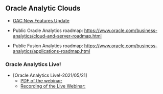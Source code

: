 ## Oracle Analytic Clouds
* [OAC New Features Update](oac_nf.md)

* Public Oracle Analytics roadmap: https://www.oracle.com/business-analytics/cloud-and-server-roadmap.html
* Public Fusion Analytics roadmap: https://www.oracle.com/business-analytics/applications-roadmap.html

### Oracle Analytics Live!
* [Oracle Analytics Live!-2021/05/21]
  * [PDF of the webinar:](https://securesites-prodapp.cec.ocp.oraclecloud.com/documents/link/LD923B16A80360DE560B18DA91926C0C2E5EF3A9B635/fileview/DC93CC668C9EC00357AA3F54E6C726ED6482623B532F/_Oracle_Analytics_Live_May_2021.pdf)
  * [Recording of the Live Webinar:](https://securesites-prodapp.cec.ocp.oraclecloud.com/documents/link/LD1A9839723FA3CE0812C7102AF1F52507F099BA4D71/fileview/DDA736D54B654ECE0E04596D7D75D7DD320654FC6F37/_Oracle_Analytics_Live_May_2021.mp4)
 
